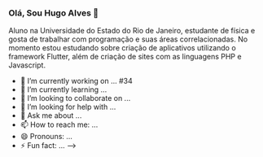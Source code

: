 ### Olá, Sou Hugo Alves 👋 

 Aluno na Universidade do Estado do Rio de Janeiro, estudante de física e gosta de trabalhar com programação e suas áreas correlacionadas.
No momento estou estudando sobre criação de aplicativos utilizando o framework Flutter, além de criação de sites com as linguagens PHP e Javascript.

- 🔭 I’m currently working on ... #34
- 🌱 I’m currently learning ...
- 👯 I’m looking to collaborate on ...
- 🤔 I’m looking for help with ...
- 💬 Ask me about ...
- 📫 How to reach me: ...
- 😄 Pronouns: ...
- ⚡ Fun fact: ...
-->
